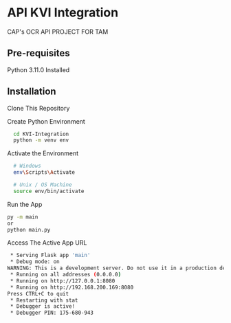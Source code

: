# API KVI Integration

CAP's OCR API PROJECT FOR TAM

## Pre-requisites

Python 3.11.0 Installed

## Installation

Clone This Repository

Create Python Environment

```bash
  cd KVI-Integration
  python -m venv env
```

Activate the Environment

```bash
  # Windows
  env\Scripts\Activate

  # Unix / OS Machine
  source env/bin/activate
```

Run the App

```bash
py -m main
or
python main.py
```

Access The Active App URL

```bash
 * Serving Flask app 'main'
 * Debug mode: on
WARNING: This is a development server. Do not use it in a production deployment. Use a production WSGI server instead.
 * Running on all addresses (0.0.0.0)
 * Running on http://127.0.0.1:8080
 * Running on http://192.168.200.169:8080
Press CTRL+C to quit
 * Restarting with stat
 * Debugger is active!
 * Debugger PIN: 175-680-943
```
